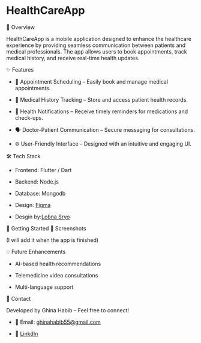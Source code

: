 # HealthCareApp

📌 Overview

HealthCareApp is a mobile application designed to enhance the healthcare experience by providing seamless communication between patients and medical professionals. The app allows users to book appointments, track medical history, and receive real-time health updates.

✨ Features

- 📅 Appointment Scheduling – Easily book and manage medical appointments.

- 🏥 Medical History Tracking – Store and access patient health records.

- 🔔 Health Notifications – Receive timely reminders for medications and check-ups.

- 🗣 Doctor-Patient Communication – Secure messaging for consultations.

- 🌐 User-Friendly Interface – Designed with an intuitive and engaging UI.

🛠 Tech Stack

- Frontend: Flutter / Dart

- Backend: Node.js 

- Database: Mongodb

- Design: [Figma](https://www.figma.com/design/8oDGRthSg80KLJuDcQsgSm/Grad?node-id=467-1042&t=NolwRWIBTDSSJl6Q-0)
- Desgin by:[Lobna Sryo](https://www.linkedin.com/in/lobna-sryo-3547372b6?lipi=urn%3Ali%3Apage%3Ad_flagship3_profile_view_base_contact_details%3Bi0XZT21kTiOIkvsl0mColQ%3D%3D)

🚀 Getting Started
📸 Screenshots

(I will add it when the app is finished)

💡 Future Enhancements

- AI-based health recommendations

- Telemedicine video consultations

- Multi-language support

📩 Contact

Developed by Ghina Habib – Feel free to connect!

- 📧 Email: ghinahabib55@gmail.com

- 🔗 [LinkdIn](https://www.linkedin.com/in/ghina-habib-3645a4271/?utm_source=share&utm_campaign=share_via&utm_content=profile&utm_medium=android_app)
